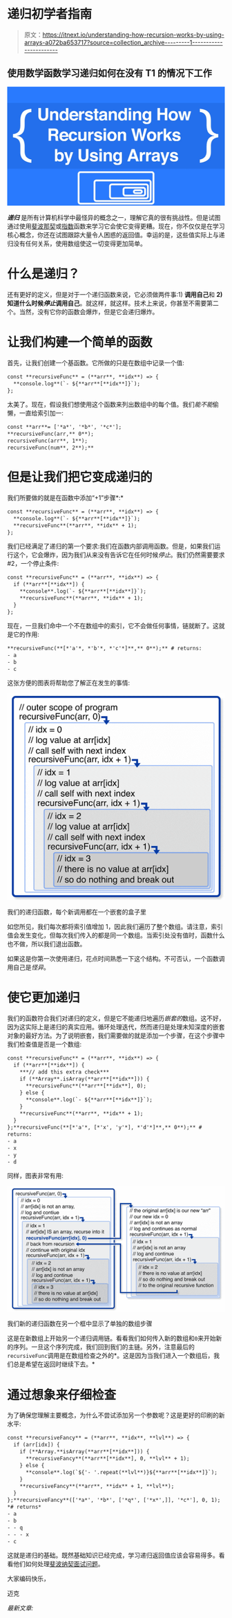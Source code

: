 # 递归初学者指南

> 原文：<https://itnext.io/understanding-how-recursion-works-by-using-arrays-a072ba653717?source=collection_archive---------1----------------------->

## 使用数学函数学习递归如何在没有 T1 的情况下工作

![](img/7d455292790afb3a2cc131e084448068.png)

***递归*** 是所有计算机科学中最怪异的概念之一，理解它真的很有挑战性。但是试图通过使用[斐波那契](https://medium.com/quick-code/fibonacci-sequence-javascript-interview-question-iterative-and-recursive-solutions-6a0346d24053)或[指数](https://medium.com/@julianjohannesen/banging-my-head-against-recursive-functions-a79f53fbab0f)函数来学习它会使它变得更糟。现在，你不仅仅是在学习核心概念，你还在试图跟踪大量令人困惑的返回值。幸运的是，这些值实际上与递归没有任何关系，使用数组使这一切变得更加简单。

# 什么是递归？

还有更好的定义，但是对于一个递归函数来说，它必须做两件事:1) **调用自己**和 **2)知道什么时候*停止*调用自己**。就这样，就这样。技术上来说，你甚至不需要第二个。当然，没有它你的函数会爆炸，但是它会递归爆炸。

# 让我们构建一个简单的函数

首先，让我们创建一个基函数。它所做的只是在数组中记录一个值:

```
const **recursiveFunc** = (**arr**, **idx**) => {
  **console.log**(`- ${**arr**[**idx**]}`);
}; 
```

太美了。现在，假设我们想使用这个函数来列出数组中的每个值。我们*能不能*偷懒，一直给索引加一:

```
const **arr**= ['*a*', '*b*', '*c*'];
**recursiveFunc(arr,** 0**);
recursiveFunc(arr**, 1**);
recursiveFunc(num**, 2**);**
```

# 但是让我们把它变成递归的

我们所要做的就是在函数中添加“+1”步骤*:*

```
const **recursiveFunc** = (**arr**, **idx**) => {
  **console.log**(`- ${**arr**[**idx**]}`);
  **recursiveFunc**(**arr**, **idx** + 1);
};
```

我们已经满足了递归的第一个要求:我们在函数内部调用函数。但是，如果我们运行这个，它会爆炸，因为我们从来没有告诉它在任何时候*停止*。我们仍然需要要求#2，一个停止条件:

```
const **recursiveFunc** = (**arr**, **idx**) => {
  if (**arr**[**idx**]) {
    **console**.log(`- ${**arr**[**idx**]}`);
    **recursiveFunc**(**arr**, **idx** + 1);
  }
};
```

现在，一旦我们命中一个不在数组中的索引，它不会做任何事情，链就断了。这就是它的作用:

```
**recursiveFunc(**[*'a'*, *'b'*, *'c'*]**,** 0**);** # returns:
- a 
- b 
- c
```

这张方便的图表将帮助您了解正在发生的事情:

![](img/a3e62692c5f8e19da3a6b16ad659d964.png)

我们的递归函数，每个新调用都在一个嵌套的盒子里

如您所见，我们每次都将索引值增加 1，因此我们遍历了整个数组。请注意，索引值会发生变化，但每次我们传入的都是同一个数组。当索引处没有值时，函数什么也不做，所以我们退出函数。

如果这是你第一次使用递归，花点时间熟悉一下这个结构。不可否认，一个函数调用自己是*怪异*。

# 使它更加递归

我们的函数符合我们对递归的定义，但是它不能递归地遍历*嵌套的*数组。这不好，因为这实际上是递归的真实应用。循环处理迭代，然而递归是处理未知深度的嵌套对象的最好方法。为了说明嵌套，我们需要做的就是添加一个步骤，在这个步骤中我们检查值是否是一个数组:

```
const **recursiveFunc** = (**arr**, **idx**) => {
  if (**arr**[**idx**]) {
    ***// add this extra check***
    if (**Array**.isArray(**arr**[**idx**])) {
      **recursiveFunc**(**arr**[**idx**], 0);
    } else {
      **console**.log(`- ${**arr**[**idx**]}`);
    }
    **recursiveFunc**(**arr**, **idx** + 1);
  }
};**recursiveFunc(**[*'a'*, [*'x', 'y'*], *'d'*]**,** 0**);** # returns:
- a 
- x
- y
- d
```

同样，图表非常有用:

![](img/cf97c475c06498efa527126aa630829f.png)

我们新的递归函数在另一个框中显示了单独的数组步骤

这是在新数组上开始另一个递归调用链。看看我们如何传入新的数组和`0`来开始新的序列。一旦这个序列完成，我们回到我们的主链。另外，注意最后的`recursiveFunc`调用是在数组检查之外的*。这是因为当我们进入一个数组后，我们总是希望在返回时继续下去。*

# 通过想象来仔细检查

为了确保您理解主要概念，为什么不尝试添加另一个参数呢？这是更好的印刷的新水平:

```
const **recursiveFancy** = (**arr**, **idx**, **lvl**) => {
  if (arr[idx]) {
    if (**Array.**isArray(**arr**[**idx**])) {
      **recursiveFancy**(**arr**[**idx**], 0, **lvl** + 1);
    } else {
      **console**.log(`${'- '.repeat(**lvl**)}${**arr**[**idx**]}`);
    }
    **recursiveFancy**(**arr**, **idx** + 1, **lvl**);
  }
};**recursiveFancy**(['*a*', '*b*', ['*q*', ['*x*',]], '*c*'], 0, 1);
*# returns* 
- a
- b
- - q
- - - x
- c
```

这就是递归的基础。既然基础知识已经完成，学习递归返回值应该会容易得多。看看他们如何处理[斐波纳契面试问题](https://medium.com/quick-code/fibonacci-sequence-javascript-interview-question-iterative-and-recursive-solutions-6a0346d24053)。

大家编码快乐，

迈克

*最新文章:*
